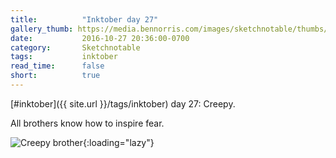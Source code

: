 ```yaml
---
title:          "Inktober day 27"
gallery_thumb: https://media.bennorris.com/images/sketchnotable/thumbs/inktober-day-27.jpg
date:           2016-10-27 20:36:00-0700
category:       Sketchnotable
tags:           inktober
read_time:      false
short:          true
---
```

[#inktober]({{ site.url }}/tags/inktober) day 27: Creepy.

All brothers know how to inspire fear.

![Creepy brother](https://media.bennorris.com/images/sketchnotable/inktober-2016/inktober-day-27.jpg){:loading="lazy"}
